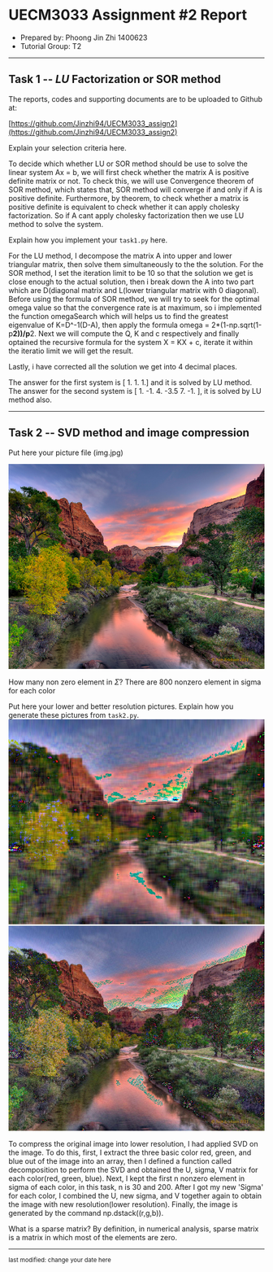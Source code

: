 UECM3033 Assignment #2 Report
========================================================

- Prepared by: Phoong Jin Zhi 1400623
- Tutorial Group: T2

--------------------------------------------------------

## Task 1 --  $LU$ Factorization or SOR method

The reports, codes and supporting documents are to be uploaded to Github at: 

[https://github.com/Jinzhi94/UECM3033_assign2](https://github.com/Jinzhi94/UECM3033_assign2)

Explain your selection criteria here.

To decide which whether LU or SOR method should be use to solve the linear system Ax = b,
we will first check whether the matrix A is positive definite matrix or not. To check this,
we will use Convergence theorem of SOR method, which states that, SOR method will converge if
and only if A is positive definite. Furthermore, by theorem, to check whether a matrix is
positive definite is equivalent to check whether it can apply cholesky factorization.
So if A cant apply cholesky factorization then we use LU method to solve the system.

Explain how you implement your `task1.py` here.

For the LU method, I decompose the matrix A into upper and lower triangular matrix, then solve
them simultaneously to the the solution.
For the SOR method, I set the iteration limit to be 10 so that the solution we get is close enough 
to the actual solution, then i break down the A into two part which are D(diagonal matrix and
L(lower triangular matrix with 0 diagonal).
Before using the formula of SOR method, we will try to seek for the optimal omega value so that the
convergence rate is at maximum, so i implemented the function omegaSearch which will helps us to 
find the greatest eigenvalue of K=D^-1(D-A), then apply the formula omega = 2*(1-np.sqrt(1-p**2))/p**2.
Next we will compute the Q, K and c respectively and finally optained the recursive formula for the system
X = KX + c, iterate it within the iteratio limit we will get the result.

Lastly, i have corrected all the solution we get into 4 decimal places.

The answer for the first system is [ 1.  1.  1.] and it is solved by LU method.
The answer for the second system is [ 1.  -1.   4.  -3.5  7.  -1. ], it is solved by LU method also.

---------------------------------------------------------

## Task 2 -- SVD method and image compression

Put here your picture file (img.jpg)

![img.jpg](img.jpg)

How many non zero element in $\Sigma$?
There are 800 nonzero element in sigma for each color

Put here your lower and better resolution pictures. Explain how you generate
these pictures from `task2.py`.
![ImageLow.jpg](ImageLow.jpg)
![ImageBetter.jpg](ImageBetter.jpg)

To compress the original image into lower resolution, I had applied SVD on the image. To do this,
first, I extract the three basic color red, green, and blue out of the image into an array, then 
I defined a function called decomposition to perform the SVD and obtained the U, sigma, V matrix
for each color(red, green, blue). Next, I kept the first n nonzero element in sigma of each color,
in this task, n is 30 and 200. After I got my new 'Sigma' for each color, I combined the U, new sigma,
and V together again to obtain the image with new resolution(lower resolution). Finally, the image is 
generated by the command np.dstack((r,g,b)).

What is a sparse matrix?
By definition, in numerical analysis, sparse matrix is a matrix in which most of the elements are zero.

-----------------------------------

<sup>last modified: change your date here</sup>
